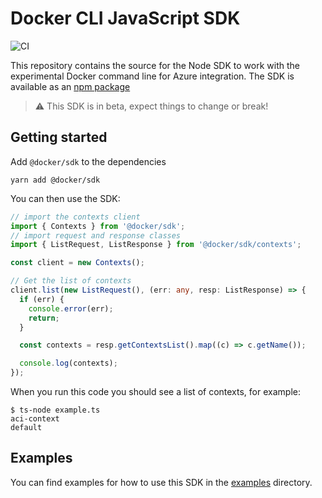 # Docker CLI JavaScript SDK

![CI](https://github.com/docker/node-sdk/workflows/CI/badge.svg)

This repository contains the source for the Node SDK to work with the
experimental Docker command line for Azure integration. The SDK is available as
an [npm package](https://www.npmjs.com/package/@docker/sdk)

> :warning: This SDK is in beta, expect things to change or break!

## Getting started

Add `@docker/sdk` to the dependencies

```console
yarn add @docker/sdk
```

You can then use the SDK:

```typescript
// import the contexts client
import { Contexts } from '@docker/sdk';
// import request and response classes
import { ListRequest, ListResponse } from '@docker/sdk/contexts';

const client = new Contexts();

// Get the list of contexts
client.list(new ListRequest(), (err: any, resp: ListResponse) => {
  if (err) {
    console.error(err);
    return;
  }

  const contexts = resp.getContextsList().map((c) => c.getName());

  console.log(contexts);
});
```

When you run this code you should see a list of contexts, for example:

```console
$ ts-node example.ts
aci-context
default
```

## Examples

You can find examples for how to use this SDK in the [examples](./examples)
directory.

